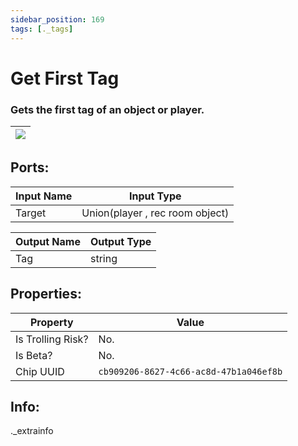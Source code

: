 ```yaml
---
sidebar_position: 169
tags: [._tags]
---
```


# Get First Tag


### Gets the first tag of an object or player.

| ![](https://images-ext-2.discordapp.net/external/MPmIaQzlEPmgGWlgi-WxBBXt0Bjv_zWPkg1y1f_sy3s/https/www.recroomcircuits.com/image/circuit/absolute-value?width=206&height=108) |
|-----|

## Ports:

| Input Name | Input Type |
|-----------|-----------|
| Target | Union(player , rec room object) |

| Output Name | Output Type |
|-----------|-----------|
| Tag | string |

## Properties:

| Property  | Value |
|-------------------|-----------|
| Is Trolling Risk? | No. |
| Is Beta? | No. |
| Chip UUID | `cb909206-8627-4c66-ac8d-47b1a046ef8b` |

## Info:
._extrainfo